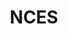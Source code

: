 ---
name: Peggy Carr*
department: Department of Education
sub-department: National Center for Education Statistics^
title: NCES
---